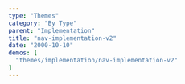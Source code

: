 ```yaml
---
type: "Themes"
category: "By Type"
parent: "Implementation"
title: "nav-implementation-v2"
date: "2000-10-10"
demos: [
  "themes/implementation/nav-implementation-v2"
]
---
```

